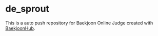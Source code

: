 # de_sprout
This is a auto push repository for Baekjoon Online Judge created with [BaekjoonHub](https://github.com/BaekjoonHub/BaekjoonHub).
